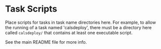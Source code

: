 # Task Scripts

Place scripts for tasks in task name directories here. For example, to allow the running of a task named 'calsdeploy', there must be a directory here called `calsdeploy/` that contains at least one executable script.

See the main README file for more info.